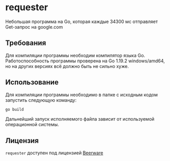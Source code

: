 # requester

Небольшая программа на Go, которая каждые 34300 мс отправляет Get-запрос на google.com


## Требования

Для компиляции программы необходим компилятор языка Go.
Работоспособность программы проверена на Go 1.19.2 windows/amd64, но на других версиях всё должно быть не сильно хуже.

## Использование

Для компиляции программы необходимо в папке с исходным кодом запустить следующую команду:
```sh
go build
```
Дальнейший запуск исполняемого файла зависит от используемой операционной системы.

## Лицензия

`requester` доступен под лицензией [Beerware](https://ru.wikipedia.org/wiki/Beerware)
